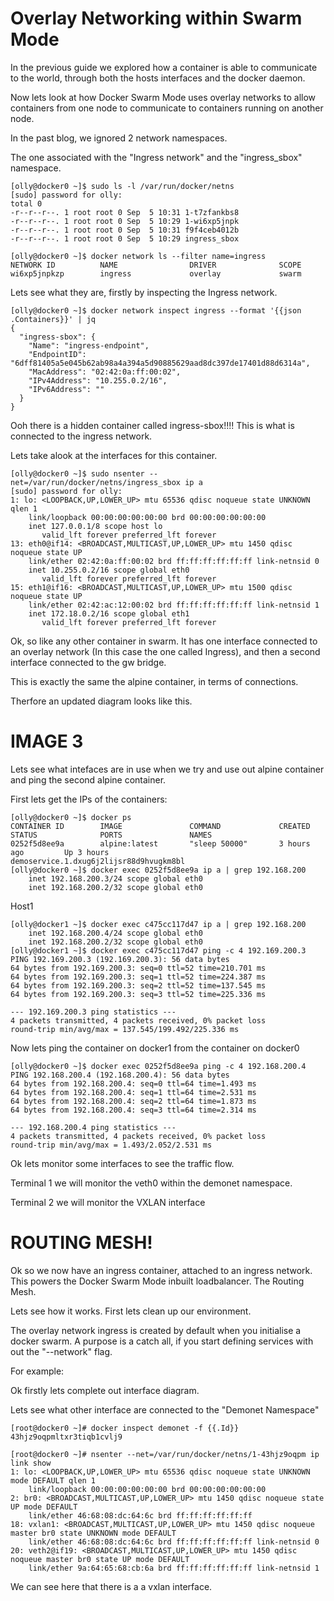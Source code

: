 # Overlay Networking within Swarm Mode

In the previous guide we explored how a container is able to communicate to the world, through both the hosts interfaces and the docker daemon. 

Now lets look at how Docker Swarm Mode uses overlay networks to allow containers from one node to communicate to containers running on another node. 

In the past blog, we ignored 2 network namespaces. 

The one associated with the "Ingress network" and the "ingress_sbox" namespace.

```
[olly@docker0 ~]$ sudo ls -l /var/run/docker/netns
[sudo] password for olly: 
total 0
-r--r--r--. 1 root root 0 Sep  5 10:31 1-t7zfankbs8
-r--r--r--. 1 root root 0 Sep  5 10:29 1-wi6xp5jnpk
-r--r--r--. 1 root root 0 Sep  5 10:31 f9f4ceb4012b
-r--r--r--. 1 root root 0 Sep  5 10:29 ingress_sbox

[olly@docker0 ~]$ docker network ls --filter name=ingress
NETWORK ID          NAME                DRIVER              SCOPE
wi6xp5jnpkzp        ingress             overlay             swarm
```

Lets see what they are, firstly by inspecting the Ingress network.

```
[olly@docker0 ~]$ docker network inspect ingress --format '{{json .Containers}}' | jq
{
  "ingress-sbox": {
    "Name": "ingress-endpoint",
    "EndpointID": "6dff81405a5e045b62ab98a4a394a5d90885629aad8dc397de17401d88d6314a",
    "MacAddress": "02:42:0a:ff:00:02",
    "IPv4Address": "10.255.0.2/16",
    "IPv6Address": ""
  }
}
```

Ooh there is a hidden container called ingress-sbox!!!! This is what is connected to the ingress network. 

Lets take alook at the interfaces for this container.

```
[olly@docker0 ~]$ sudo nsenter --net=/var/run/docker/netns/ingress_sbox ip a
[sudo] password for olly: 
1: lo: <LOOPBACK,UP,LOWER_UP> mtu 65536 qdisc noqueue state UNKNOWN qlen 1
    link/loopback 00:00:00:00:00:00 brd 00:00:00:00:00:00
    inet 127.0.0.1/8 scope host lo
       valid_lft forever preferred_lft forever
13: eth0@if14: <BROADCAST,MULTICAST,UP,LOWER_UP> mtu 1450 qdisc noqueue state UP 
    link/ether 02:42:0a:ff:00:02 brd ff:ff:ff:ff:ff:ff link-netnsid 0
    inet 10.255.0.2/16 scope global eth0
       valid_lft forever preferred_lft forever
15: eth1@if16: <BROADCAST,MULTICAST,UP,LOWER_UP> mtu 1500 qdisc noqueue state UP 
    link/ether 02:42:ac:12:00:02 brd ff:ff:ff:ff:ff:ff link-netnsid 1
    inet 172.18.0.2/16 scope global eth1
       valid_lft forever preferred_lft forever
```

Ok, so like any other container in swarm. It has one interface connected to an overlay network (In this case the one called Ingress), and then a second interface connected to the gw bridge. 

This is exactly the same the alpine container, in terms of connections. 

Therfore an updated diagram looks like this.

# IMAGE 3 

Lets see what intefaces are in use when we try and use out alpine container and ping the second alpine container. 


First lets get the IPs of the containers:

```
[olly@docker0 ~]$ docker ps
CONTAINER ID        IMAGE               COMMAND             CREATED             STATUS              PORTS               NAMES
0252f5d8ee9a        alpine:latest       "sleep 50000"       3 hours ago         Up 3 hours                              demoservice.1.dxug6j2lijsr88d9hvugkm8bl
[olly@docker0 ~]$ docker exec 0252f5d8ee9a ip a | grep 192.168.200
    inet 192.168.200.3/24 scope global eth0
    inet 192.168.200.2/32 scope global eth0
```

Host1

```
[olly@docker1 ~]$ docker exec c475cc117d47 ip a | grep 192.168.200
    inet 192.168.200.4/24 scope global eth0
    inet 192.168.200.2/32 scope global eth0
[olly@docker1 ~]$ docker exec c475cc117d47 ping -c 4 192.169.200.3
PING 192.169.200.3 (192.169.200.3): 56 data bytes
64 bytes from 192.169.200.3: seq=0 ttl=52 time=210.701 ms
64 bytes from 192.169.200.3: seq=1 ttl=52 time=224.387 ms
64 bytes from 192.169.200.3: seq=2 ttl=52 time=137.545 ms
64 bytes from 192.169.200.3: seq=3 ttl=52 time=225.336 ms

--- 192.169.200.3 ping statistics ---
4 packets transmitted, 4 packets received, 0% packet loss
round-trip min/avg/max = 137.545/199.492/225.336 ms
```

Now lets ping the container on docker1 from the container on docker0

```
[olly@docker0 ~]$ docker exec 0252f5d8ee9a ping -c 4 192.168.200.4
PING 192.168.200.4 (192.168.200.4): 56 data bytes
64 bytes from 192.168.200.4: seq=0 ttl=64 time=1.493 ms
64 bytes from 192.168.200.4: seq=1 ttl=64 time=2.531 ms
64 bytes from 192.168.200.4: seq=2 ttl=64 time=1.873 ms
64 bytes from 192.168.200.4: seq=3 ttl=64 time=2.314 ms

--- 192.168.200.4 ping statistics ---
4 packets transmitted, 4 packets received, 0% packet loss
round-trip min/avg/max = 1.493/2.052/2.531 ms
```

Ok lets monitor some interfaces to see the traffic flow. 

Terminal 1 we will monitor the veth0 within the demonet namespace. 


Terminal 2 we will monitor the VXLAN interface



# ROUTING MESH!

Ok so we now have an ingress container, attached to an ingress network. This powers the Docker Swarm Mode inbuilt loadbalancer. The Routing Mesh. 

Lets see how it works. First lets clean up our environment. 




The overlay network ingress is created by default when you initialise a docker swarm. A purpose is a catch all, if you start defining services with out the "--network" flag. 

For example:



Ok firstly lets complete out interface diagram. 

Lets see what other interface are connected to the "Demonet Namespace"

```
[root@docker0 ~]# docker inspect demonet -f {{.Id}}
43hjz9oqpmltxr3tiqb1cvlj9

[root@docker0 ~]# nsenter --net=/var/run/docker/netns/1-43hjz9oqpm ip link show
1: lo: <LOOPBACK,UP,LOWER_UP> mtu 65536 qdisc noqueue state UNKNOWN mode DEFAULT qlen 1
    link/loopback 00:00:00:00:00:00 brd 00:00:00:00:00:00
2: br0: <BROADCAST,MULTICAST,UP,LOWER_UP> mtu 1450 qdisc noqueue state UP mode DEFAULT 
    link/ether 46:68:08:dc:64:6c brd ff:ff:ff:ff:ff:ff
18: vxlan1: <BROADCAST,MULTICAST,UP,LOWER_UP> mtu 1450 qdisc noqueue master br0 state UNKNOWN mode DEFAULT 
    link/ether 46:68:08:dc:64:6c brd ff:ff:ff:ff:ff:ff link-netnsid 0
20: veth2@if19: <BROADCAST,MULTICAST,UP,LOWER_UP> mtu 1450 qdisc noqueue master br0 state UP mode DEFAULT 
    link/ether 9a:64:65:68:cb:6a brd ff:ff:ff:ff:ff:ff link-netnsid 1
```

We can see here that there is a a vxlan interface.   
